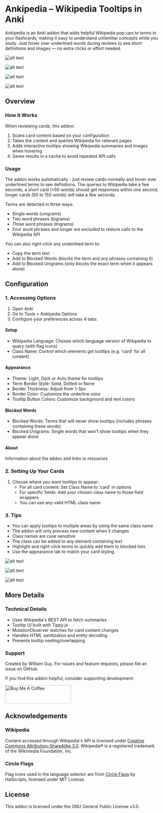 # Ankipedia – Wikipedia Tooltips in Anki
Ankipedia is an Anki addon that adds helpful Wikipedia pop-ups to terms in your flashcards, making it easy to understand unfamiliar concepts while you study. Just hover over underlined words during reviews to see short definitions and images — no extra clicks or effort needed.

![alt text](https://github.com/ctrlaltwill/Ankipedia/blob/main/Images/Demo-1.png "Ankipedia Demo Image 1")

![alt text](https://github.com/ctrlaltwill/Ankipedia/blob/main/Images/Demo-2.png "Ankipedia Demo Image 2")

![alt text](https://github.com/ctrlaltwill/Ankipedia/blob/main/Images/Demo-3.png "Ankipedia Demo Image 3")

![alt text](https://github.com/ctrlaltwill/Ankipedia/blob/main/Images/Demo-4.png "Ankipedia Demo Image 4")

## Overview 

### How it Works
When reviewing cards, this addon:
1. Scans card content based on your configuration
2. Takes the content and queries Wikipedia for relevant pages
3. Adds interactive tooltips showing Wikipedia summaries and images when hovering
4. Saves results in a cache to avoid repeated API calls

### Usage
The addon works automatically - just review cards normally and hover over underlined terms to see definitions. The queries to Wikipedia take a few seconds, a short card (<50 words) should get responses within one second, longer cards (50 to 150 words) will take a few seconds.

Terms are detected in three ways:
- Single words (unigrams)
- Two word phrases (bigrams) 
- Three word phrases (trigrams)
- Four word phrases and longer are excluded to reduce calls to the Wikipedia API

You can also right-click any underlined term to:
- Copy the term text
- Add to Blocked Words (blocks the term and any phrases containing it)  
- Add to Blocked Unigrams (only blocks the exact term when it appears alone)

## Configuration

### 1. Accessing Options
1. Open Anki
2. Go to Tools > Ankipedia Options
3. Configure your preferences across 4 tabs:

#### Setup
- Wikipedia Language: Choose which language version of Wikipedia to query (with flag icons)
- Class Name: Control which elements get tooltips (e.g. 'card' for all content)

#### Appearance  
- Theme: Light, Dark or Auto theme for tooltips
- Term Border Style: Solid, Dotted or None
- Border Thickness: Adjust from 1-3px
- Border Color: Customize the underline color
- Tooltip Button Colors: Customize background and text colors

#### Blocked Words
- Blocked Words: Terms that will never show tooltips (includes phrases containing these words)
- Blocked Unigrams: Single words that won't show tooltips when they appear alone

#### About
Information about the addon and links to resources

### 2. Setting Up Your Cards
1. Choose where you want tooltips to appear:
   - For all card content: Set Class Name to 'card' in options
   - For specific fields: Add your chosen class name to those field wrappers
   - You can use any valid HTML class name

### 3. Tips
- You can apply tooltips to multiple areas by using the same class name
- The addon will only process new content when it changes
- Class names are case sensitive
- The class can be added to any element containing text
- Highlight and right-click terms to quickly add them to blocked lists
- Use the appearance tab to match your card styling

![alt text](https://github.com/ctrlaltwill/Ankipedia/blob/main/Images/Settings-1.png "Ankipedia Settings 1")

![alt text](https://github.com/ctrlaltwill/Ankipedia/blob/main/Images/Settings-2.png "Ankipedia Settings 2")

![alt text](https://github.com/ctrlaltwill/Ankipedia/blob/main/Images/Settings-3.png "Ankipedia Settings 3")

## More Details 

### Technical Details
- Uses Wikipedia's REST API to fetch summaries 
- Tooltip UI built with Tippy.js
- MutationObserver watches for card content changes
- Handles HTML sanitization and entity decoding
- Prevents tooltip nesting/overlapping

### Support
Created by William Guy. For issues and feature requests, please file an issue on GitHub.

If you find this addon helpful, consider supporting development:

<a href="https://www.buymeacoffee.com/williamguy" target="_blank"><img src="https://cdn.buymeacoffee.com/buttons/v2/default-yellow.png" alt="Buy Me A Coffee" style="height: 60px !important;width: 217px !important;" ></a>

## Acknowledgements

### Wikipedia
Content accessed through Wikipedia's API is licensed under [Creative Commons Attribution-ShareAlike 3.0](https://creativecommons.org/licenses/by-sa/3.0/). Wikipedia® is a registered trademark of the Wikimedia Foundation, Inc.

### Circle Flags
Flag icons used in the language selector are from [Circle Flags](https://github.com/HatScripts/circle-flags/) by HatScripts, licensed under MIT License.

## License

This addon is licensed under the GNU General Public License v3.0.
